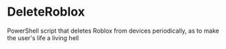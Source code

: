 # DeleteRoblox
PowerShell script that deletes Roblox from devices periodically, as to make the user's life a living hell
